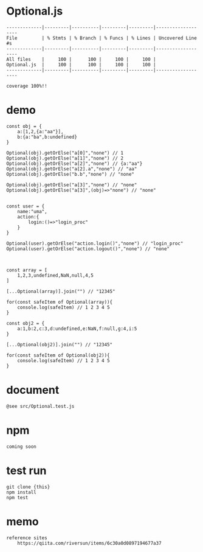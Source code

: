 # Optional.js
    -------------|---------|----------|---------|---------|-------------------
    File         | % Stmts | % Branch | % Funcs | % Lines | Uncovered Line #s
    -------------|---------|----------|---------|---------|-------------------
    All files    |     100 |      100 |     100 |     100 | 
    Optional.js  |     100 |      100 |     100 |     100 | 
    -------------|---------|----------|---------|---------|-------------------

    coverage 100%!!
# demo
    const obj = {
        a:[1,2,{a:"aa"}],
        b:{a:"ba",b:undefined}
    }

    Optional(obj).getOrElse("a[0]","none") // 1
    Optional(obj).getOrElse("a[1]","none") // 2
    Optional(obj).getOrElse("a[2]","none") // {a:"aa"}
    Optional(obj).getOrElse("a[2].a","none") // "aa"
    Optional(obj).getOrElse("b.b","none") // "none"

    Optional(obj).getOrElse("a[3]","none") // "none"
    Optional(obj).getOrElse("a[3]",(obj)=>"none") // "none"


    const user = {
        name:"uma",
        action:{
            login:()=>"login_proc"
        }
    }

    Optional(user).getOrElse("action.login()","none") // "login_proc"
    Optional(user).getOrElse("action.logout()","none") // "none"



    const array = [
        1,2,3,undefined,NaN,null,4,5
    ]

    [...Optional(array)].join("") // "12345"

    for(const safeItem of Optional(array)){
        console.log(safeItem) // 1 2 3 4 5
    }

    const obj2 = {
        a:1,b:2,c:3,d:undefined,e:NaN,f:null,g:4,i:5
    }

    [...Optional(obj2)].join("") // "12345"

    for(const safeItem of Optional(obj2)){
        console.log(safeItem) // 1 2 3 4 5
    }

# document
    @see src/Optional.test.js

# npm
    coming soon

# test run
    git clone {this} 
    npm install
    npm test



# memo
    reference sites
        https://qiita.com/riversun/items/6c30a0d0897194677a37